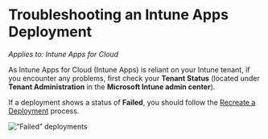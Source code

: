 # Troubleshooting an Intune Apps Deployment

_Applies to: Intune Apps for Cloud_

As Intune Apps for Cloud (Intune Apps) is reliant on your Intune tenant, if you encounter any problems, first check your **Tenant Status** (located under **Tenant Administration** in the **Microsoft Intune admin center**).

If a deployment shows a status of **Failed**, you should follow the [Recreate a Deployment](../../cloud-deployments/manage-cloud-deployments/recreate-a-cloud-deployment.md) process.

![“Failed” deployments](../../../_images/image%20%281513%29.png%20"\"Failed\"%20deployments")
